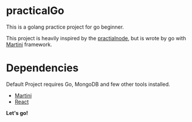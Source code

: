 # practicalGo

This is a golang practice project for go beginner.

This project is heavily inspired by the [practialnode](https://github.com/azat-co/practicalnode), but is wrote by go with [Martini](https://github.com/go-martini/martini) framework. 

# Dependencies

Default Project requires Go, MongoDB and few other tools installed.

* [Martini](https://github.com/go-martini/martini)
* [React](https://github.com/facebook/react)

**Let's go!** 
